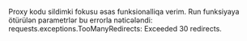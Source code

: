 Proxy kodu sildimki fokusu əsas funksionalliqa verim.
Run funksiyaya ötürülən parametrlər bu errorla nəticələndi:
requests.exceptions.TooManyRedirects: Exceeded 30 redirects.
